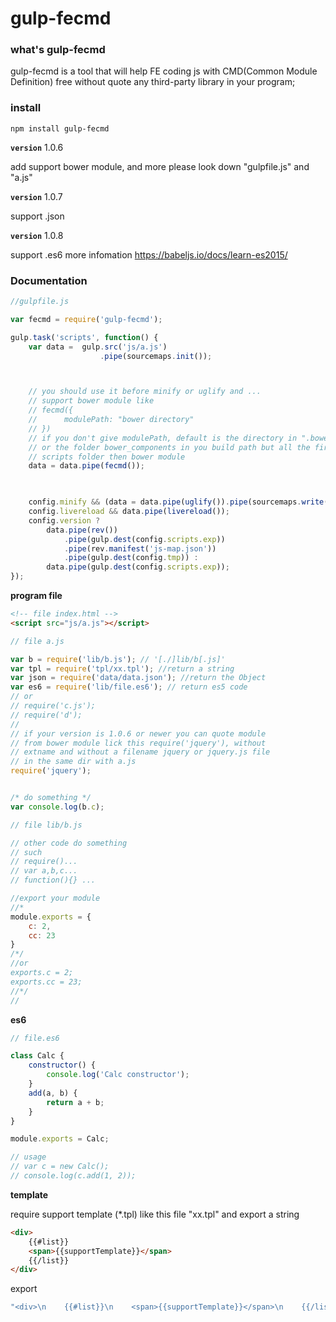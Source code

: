# gulp-fecmd

### what's gulp-fecmd
gulp-fecmd is a tool that will help FE coding js with CMD(Common Module Definition) free without quote any third-party library in your program;

### install

```
npm install gulp-fecmd
```

**`version`** 1.0.6

add support bower module, and more please look down "gulpfile.js" and "a.js"

**`version`** 1.0.7

support .json

**`version`** 1.0.8

support .es6 
more infomation [ https://babeljs.io/docs/learn-es2015/ ](https://babeljs.io/docs/learn-es2015/)

### Documentation

```js
//gulpfile.js

var fecmd = require('gulp-fecmd');

gulp.task('scripts', function() {
    var data =  gulp.src('js/a.js')
                    .pipe(sourcemaps.init());



    // you should use it before minify or uglify and ...
    // support bower module like 
    // fecmd({
    //      modulePath: "bower directory"
    // })
    // if you don't give modulePath, default is the directory in ".bowerrc" file 
    // or the folder bower_components in you build path but all the first is you 
    // scripts folder then bower module
    data = data.pipe(fecmd()); 
    


    config.minify && (data = data.pipe(uglify()).pipe(sourcemaps.write()));
    config.livereload && data.pipe(livereload());
    config.version ?
        data.pipe(rev())
            .pipe(gulp.dest(config.scripts.exp))
            .pipe(rev.manifest('js-map.json'))
            .pipe(gulp.dest(config.tmp)) : 
        data.pipe(gulp.dest(config.scripts.exp));
});

```

**program file**

```html
<!-- file index.html -->
<script src="js/a.js"></script>

```

```js
// file a.js

var b = require('lib/b.js'); // '[./]lib/b[.js]'
var tpl = require('tpl/xx.tpl'); //return a string
var json = require('data/data.json'); //return the Object
var es6 = require('lib/file.es6'); // return es5 code
// or
// require('c.js');
// require('d');
// 
// if your version is 1.0.6 or newer you can quote module 
// from bower module lick this require('jquery'), without 
// extname and without a filename jquery or jquery.js file
// in the same dir with a.js
require('jquery');


/* do something */
var console.log(b.c);

```

```js
// file lib/b.js

// other code do something
// such
// require()...
// var a,b,c...
// function(){} ...

//export your module
//*
module.exports = {
    c: 2,
    cc: 23
}
/*/
//or
exports.c = 2;
exports.cc = 23;
//*/
//
```
**es6**

```js
// file.es6

class Calc {
    constructor() {
        console.log('Calc constructor');
    }
    add(a, b) {
        return a + b;
    }
}

module.exports = Calc;

// usage
// var c = new Calc();
// console.log(c.add(1, 2));
```


**template**

require support template (*.tpl) like this file "xx.tpl"
and export a string

```html
<div>
    {{#list}}
    <span>{{supportTemplate}}</span>
    {{/list}}
</div>
```
export
```js
"<div>\n    {{#list}}\n    <span>{{supportTemplate}}</span>\n    {{/list}}\n</div>"
```



